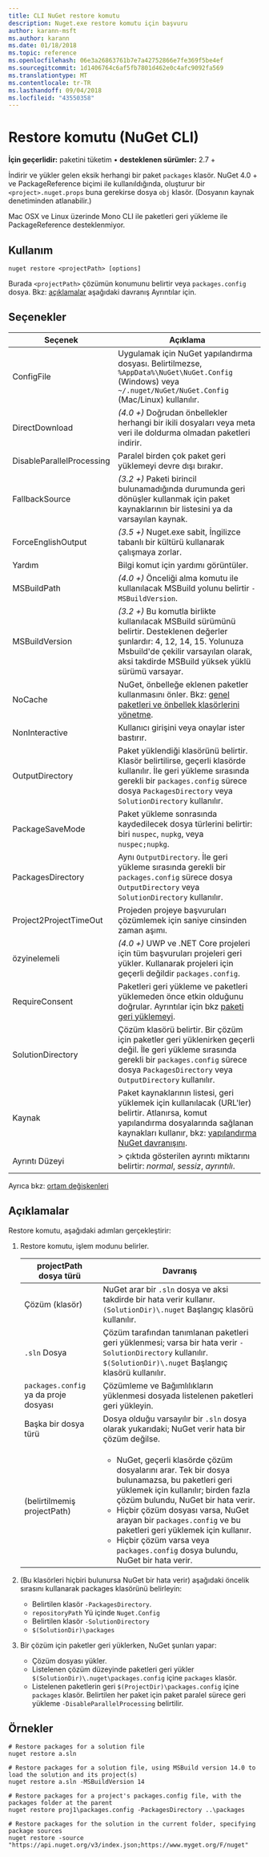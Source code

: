 ```yaml
---
title: CLI NuGet restore komutu
description: Nuget.exe restore komutu için başvuru
author: karann-msft
ms.author: karann
ms.date: 01/18/2018
ms.topic: reference
ms.openlocfilehash: 06e3a26863761b7e7a42752866e7fe369f5be4ef
ms.sourcegitcommit: 1d1406764c6af5fb7801d462e0c4afc9092fa569
ms.translationtype: MT
ms.contentlocale: tr-TR
ms.lasthandoff: 09/04/2018
ms.locfileid: "43550358"
---
```

# <a name="restore-command-nuget-cli"></a>Restore komutu (NuGet CLI)

**İçin geçerlidir:** paketini tüketim &bullet; **desteklenen sürümler:** 2.7 +

İndirir ve yükler gelen eksik herhangi bir paket `packages` klasör. NuGet 4.0 + ve PackageReference biçimi ile kullanıldığında, oluşturur bir `<project>.nuget.props` buna gerekirse dosya `obj` klasör. (Dosyanın kaynak denetiminden atlanabilir.)

Mac OSX ve Linux üzerinde Mono CLI ile paketleri geri yükleme ile PackageReference desteklenmiyor.

## <a name="usage"></a>Kullanım

```cli
nuget restore <projectPath> [options]
```

Burada `<projectPath>` çözümün konumunu belirtir veya `packages.config` dosya. Bkz: [açıklamalar](#remarks) aşağıdaki davranış Ayrıntılar için.

## <a name="options"></a>Seçenekler

| Seçenek | Açıklama |
| --- | --- |
| ConfigFile | Uygulamak için NuGet yapılandırma dosyası. Belirtilmezse, `%AppData%\NuGet\NuGet.Config` (Windows) veya `~/.nuget/NuGet/NuGet.Config` (Mac/Linux) kullanılır.|
| DirectDownload | *(4.0 +)*  Doğrudan önbellekler herhangi bir ikili dosyaları veya meta veri ile doldurma olmadan paketleri indirir. |
| DisableParallelProcessing | Paralel birden çok paket geri yüklemeyi devre dışı bırakır. |
| FallbackSource | *(3.2 +)*  Paketi birincil bulunamadığında durumunda geri dönüşler kullanmak için paket kaynaklarının bir listesini ya da varsayılan kaynak. |
| ForceEnglishOutput | *(3.5 +)*  Nuget.exe sabit, İngilizce tabanlı bir kültürü kullanarak çalışmaya zorlar. |
| Yardım | Bilgi komut için yardımı görüntüler. |
| MSBuildPath | *(4.0 +)*  Önceliği alma komutu ile kullanılacak MSBuild yolunu belirtir `-MSBuildVersion`. |
| MSBuildVersion | *(3.2 +)*  Bu komutla birlikte kullanılacak MSBuild sürümünü belirtir. Desteklenen değerler şunlardır: 4, 12, 14, 15. Yolunuza Msbuild'de çekilir varsayılan olarak, aksi takdirde MSBuild yüksek yüklü sürümü varsayar. |
| NoCache | NuGet, önbelleğe eklenen paketler kullanmasını önler. Bkz: [genel paketleri ve önbellek klasörlerini yönetme](../consume-packages/managing-the-global-packages-and-cache-folders.md). |
| NonInteractive | Kullanıcı girişini veya onaylar ister bastırır. |
| OutputDirectory | Paket yüklendiği klasörünü belirtir. Klasör belirtilirse, geçerli klasörde kullanılır. İle geri yükleme sırasında gerekli bir `packages.config` sürece dosya `PackagesDirectory` veya `SolutionDirectory` kullanılır.|
| PackageSaveMode | Paket yükleme sonrasında kaydedilecek dosya türlerini belirtir: biri `nuspec`, `nupkg`, veya `nuspec;nupkg`. |
| PackagesDirectory | Aynı `OutputDirectory`. İle geri yükleme sırasında gerekli bir `packages.config` sürece dosya `OutputDirectory` veya `SolutionDirectory` kullanılır. |
| Project2ProjectTimeOut | Projeden projeye başvuruları çözümlemek için saniye cinsinden zaman aşımı. |
| özyinelemeli | *(4.0 +)*  UWP ve .NET Core projeleri için tüm başvuruları projeleri geri yükler. Kullanarak projeleri için geçerli değildir `packages.config`. |
| RequireConsent | Paketleri geri yükleme ve paketleri yüklemeden önce etkin olduğunu doğrular. Ayrıntılar için bkz [paketi geri yüklemeyi](../consume-packages/package-restore.md). |
| SolutionDirectory | Çözüm klasörü belirtir. Bir çözüm için paketler geri yüklenirken geçerli değil. İle geri yükleme sırasında gerekli bir `packages.config` sürece dosya `PackagesDirectory` veya `OutputDirectory` kullanılır. |
| Kaynak | Paket kaynaklarının listesi, geri yüklemek için kullanılacak (URL'ler) belirtir. Atlanırsa, komut yapılandırma dosyalarında sağlanan kaynakları kullanır, bkz: [yapılandırma NuGet davranışını](../consume-packages/configuring-nuget-behavior.md). |
| Ayrıntı Düzeyi |> çıktıda gösterilen ayrıntı miktarını belirtir: *normal*, *sessiz*, *ayrıntılı*. |

Ayrıca bkz: [ortam değişkenleri](cli-ref-environment-variables.md)

## <a name="remarks"></a>Açıklamalar

Restore komutu, aşağıdaki adımları gerçekleştirir:

1. Restore komutu, işlem modunu belirler.

   | projectPath dosya türü | Davranış |
   | --- | --- |
   | Çözüm (klasör) | NuGet arar bir `.sln` dosya ve aksi takdirde bir hata verir kullanır. `(SolutionDir)\.nuget` Başlangıç klasörü kullanılır. |
   | `.sln` Dosya | Çözüm tarafından tanımlanan paketleri geri yüklenmesi; varsa bir hata verir `-SolutionDirectory` kullanılır. `$(SolutionDir)\.nuget` Başlangıç klasörü kullanılır. |
   | `packages.config` ya da proje dosyası | Çözümleme ve Bağımlılıkların yüklenmesi dosyada listelenen paketleri geri yükleyin. |
   | Başka bir dosya türü | Dosya olduğu varsayılır bir `.sln` dosya olarak yukarıdaki; NuGet verir hata bir çözüm değilse. |
   | (belirtilmemiş projectPath) | <ul><li>NuGet, geçerli klasörde çözüm dosyalarını arar. Tek bir dosya bulunamazsa, bu paketleri geri yüklemek için kullanılır; birden fazla çözüm bulundu, NuGet bir hata verir.</li><li>Hiçbir çözüm dosyası varsa, NuGet arayan bir `packages.config` ve bu paketleri geri yüklemek için kullanır.</li><li>Hiçbir çözüm varsa veya `packages.config` dosya bulundu, NuGet bir hata verir.</ul> |

2. (Bu klasörleri hiçbiri bulunursa NuGet bir hata verir) aşağıdaki öncelik sırasını kullanarak packages klasörünü belirleyin:

    - Belirtilen klasör `-PackagesDirectory`.
    - `repositoryPath` Yü içinde `Nuget.Config`
    - Belirtilen klasör `-SolutionDirectory`
    - `$(SolutionDir)\packages`

3. Bir çözüm için paketler geri yüklerken, NuGet şunları yapar:
    - Çözüm dosyası yükler.
    - Listelenen çözüm düzeyinde paketleri geri yükler `$(SolutionDir)\.nuget\packages.config` içine `packages` klasör.
    - Listelenen paketlerin geri `$(ProjectDir)\packages.config` içine `packages` klasör. Belirtilen her paket için paket paralel sürece geri yükleme `-DisableParallelProcessing` belirtilir.

## <a name="examples"></a>Örnekler

```cli
# Restore packages for a solution file
nuget restore a.sln

# Restore packages for a solution file, using MSBuild version 14.0 to load the solution and its project(s)
nuget restore a.sln -MSBuildVersion 14

# Restore packages for a project's packages.config file, with the packages folder at the parent
nuget restore proj1\packages.config -PackagesDirectory ..\packages

# Restore packages for the solution in the current folder, specifying package sources
nuget restore -source "https://api.nuget.org/v3/index.json;https://www.myget.org/F/nuget"
```
